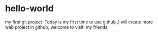# hello-world
my first git project
  Today is my first time to use github ,I will create more web project in github;
  welcome to visit!
  my friends;
